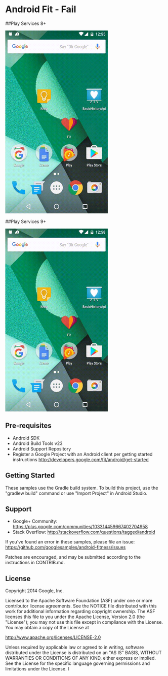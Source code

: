 Android Fit - Fail
============

##Play Services 8+

![image](hammerheadMOB30Pvito07282016125542.gif)

##Play Services 9+

![image](hammerheadMOB30Pvito07282016125830.gif)


Pre-requisites
--------------

- Android SDK
- Android Build Tools v23
- Android Support Repository
- Register a Google Project with an Android client per getting started instructions
  http://developers.google.com/fit/android/get-started

Getting Started
---------------

These samples use the Gradle build system. To build this project, use the
"gradlew build" command or use "Import Project" in Android Studio.

Support
-------

- Google+ Community: https://plus.google.com/communities/103314459667402704958
- Stack Overflow: http://stackoverflow.com/questions/tagged/android

If you've found an error in these samples, please file an issue:
https://github.com/googlesamples/android-fitness/issues

Patches are encouraged, and may be submitted according to the instructions in CONTRIB.md.

License
-------

Copyright 2014 Google, Inc.

Licensed to the Apache Software Foundation (ASF) under one or more contributor
license agreements.  See the NOTICE file distributed with this work for
additional information regarding copyright ownership.  The ASF licenses this
file to you under the Apache License, Version 2.0 (the "License"); you may not
use this file except in compliance with the License.  You may obtain a copy of
the License at

  http://www.apache.org/licenses/LICENSE-2.0

Unless required by applicable law or agreed to in writing, software
distributed under the License is distributed on an "AS IS" BASIS, WITHOUT
WARRANTIES OR CONDITIONS OF ANY KIND, either express or implied.  See the
License for the specific language governing permissions and limitations under
the License.
I
